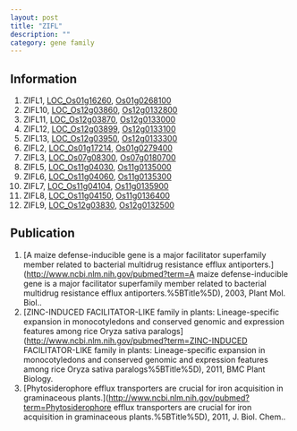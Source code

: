 ```yaml
---
layout: post
title: "ZIFL"
description: ""
category: gene family
---
```


## Information
1. ZIFL1, [LOC_Os01g16260](http://rice.plantbiology.msu.edu/cgi-bin/ORF_infopage.cgi?orf=LOC_Os01g16260), [Os01g0268100](http://rapdb.dna.affrc.go.jp/viewer/gbrowse_details/irgsp1?name=Os01g0268100)
2. ZIFL10, [LOC_Os12g03860](http://rice.plantbiology.msu.edu/cgi-bin/ORF_infopage.cgi?orf=LOC_Os12g03860), [Os12g0132800](http://rapdb.dna.affrc.go.jp/viewer/gbrowse_details/irgsp1?name=Os12g0132800)
3. ZIFL11, [LOC_Os12g03870](http://rice.plantbiology.msu.edu/cgi-bin/ORF_infopage.cgi?orf=LOC_Os12g03870), [Os12g0133000](http://rapdb.dna.affrc.go.jp/viewer/gbrowse_details/irgsp1?name=Os12g0133000)
4. ZIFL12, [LOC_Os12g03899](http://rice.plantbiology.msu.edu/cgi-bin/ORF_infopage.cgi?orf=LOC_Os12g03899), [Os12g0133100](http://rapdb.dna.affrc.go.jp/viewer/gbrowse_details/irgsp1?name=Os12g0133100)
5. ZIFL13, [LOC_Os12g03950](http://rice.plantbiology.msu.edu/cgi-bin/ORF_infopage.cgi?orf=LOC_Os12g03950), [Os12g0133300](http://rapdb.dna.affrc.go.jp/viewer/gbrowse_details/irgsp1?name=Os12g0133300)
6. ZIFL2, [LOC_Os01g17214](http://rice.plantbiology.msu.edu/cgi-bin/ORF_infopage.cgi?orf=LOC_Os01g17214), [Os01g0279400](http://rapdb.dna.affrc.go.jp/viewer/gbrowse_details/irgsp1?name=Os01g0279400)
7. ZIFL3, [LOC_Os07g08300](http://rice.plantbiology.msu.edu/cgi-bin/ORF_infopage.cgi?orf=LOC_Os07g08300), [Os07g0180700](http://rapdb.dna.affrc.go.jp/viewer/gbrowse_details/irgsp1?name=Os07g0180700)
8. ZIFL5, [LOC_Os11g04030](http://rice.plantbiology.msu.edu/cgi-bin/ORF_infopage.cgi?orf=LOC_Os11g04030), [Os11g0135000](http://rapdb.dna.affrc.go.jp/viewer/gbrowse_details/irgsp1?name=Os11g0135000)
9. ZIFL6, [LOC_Os11g04060](http://rice.plantbiology.msu.edu/cgi-bin/ORF_infopage.cgi?orf=LOC_Os11g04060), [Os11g0135300](http://rapdb.dna.affrc.go.jp/viewer/gbrowse_details/irgsp1?name=Os11g0135300)
10. ZIFL7, [LOC_Os11g04104](http://rice.plantbiology.msu.edu/cgi-bin/ORF_infopage.cgi?orf=LOC_Os11g04104), [Os11g0135900](http://rapdb.dna.affrc.go.jp/viewer/gbrowse_details/irgsp1?name=Os11g0135900)
11. ZIFL8, [LOC_Os11g04150](http://rice.plantbiology.msu.edu/cgi-bin/ORF_infopage.cgi?orf=LOC_Os11g04150), [Os11g0136400](http://rapdb.dna.affrc.go.jp/viewer/gbrowse_details/irgsp1?name=Os11g0136400)
12. ZIFL9, [LOC_Os12g03830](http://rice.plantbiology.msu.edu/cgi-bin/ORF_infopage.cgi?orf=LOC_Os12g03830), [Os12g0132500](http://rapdb.dna.affrc.go.jp/viewer/gbrowse_details/irgsp1?name=Os12g0132500)

## Publication
1. [A maize defense-inducible gene is a major facilitator superfamily member related to bacterial multidrug resistance efflux antiporters.](http://www.ncbi.nlm.nih.gov/pubmed?term=A maize defense-inducible gene is a major facilitator superfamily member related to bacterial multidrug resistance efflux antiporters.%5BTitle%5D), 2003, Plant Mol. Biol..
2. [ZINC-INDUCED FACILITATOR-LIKE family in plants: Lineage-specific expansion in monocotyledons and conserved genomic and expression features among rice Oryza sativa paralogs](http://www.ncbi.nlm.nih.gov/pubmed?term=ZINC-INDUCED FACILITATOR-LIKE family in plants: Lineage-specific expansion in monocotyledons and conserved genomic and expression features among rice Oryza sativa paralogs%5BTitle%5D), 2011, BMC Plant Biology.
3. [Phytosiderophore efflux transporters are crucial for iron acquisition in graminaceous plants.](http://www.ncbi.nlm.nih.gov/pubmed?term=Phytosiderophore efflux transporters are crucial for iron acquisition in graminaceous plants.%5BTitle%5D), 2011, J. Biol. Chem..



